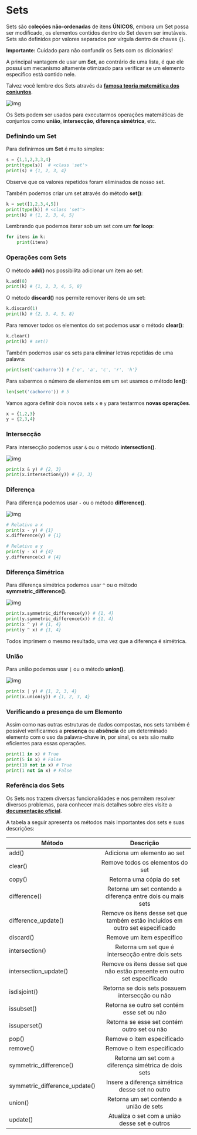 # Sets

Sets são **coleções não-ordenadas** de itens **ÚNICOS**, embora um Set possa ser modificado, os elementos contidos dentro do Set devem ser imutáveis. Sets são definidos por valores separados por vírgula dentro de chaves `{}`. 

**Importante:** Cuidado para não confundir os Sets com os dicionários!

A principal vantagem de usar um **Set**, ao contrário de uma lista, é que ele possui um mecanismo altamente otimizado para verificar se um elemento específico está contido nele.

Talvez você lembre dos Sets através da **[famosa teoria matemática dos conjuntos](https://pt.wikipedia.org/wiki/Teoria_dos_conjuntos)**.

![img](/Imagens/Set.png)

Os Sets podem ser usados para executarmos operações matemáticas de conjuntos como **união**, **intersecção**, **diferença simétrica**, etc.

### Definindo um Set

Para definirmos um **Set** é muito simples:

```python
s = {1,1,2,3,3,4}
print(type(s))  # <class 'set'>
print(s) # {1, 2, 3, 4} 
```

Observe que os valores repetidos foram eliminados de nosso set.

Também podemos criar um set através do método **set()**:

```python
k = set([1,2,3,4,5])
print(type(k)) # <class 'set'>
print(k) # {1, 2, 3, 4, 5}
```

Lembrando que podemos iterar sob um set com um **for loop**:

```python
for itens in k:
    print(itens)
```

### Operações com Sets

O método **add()** nos possibilita adicionar um item ao set:

```python
k.add(8)
print(k) # {1, 2, 3, 4, 5, 8}
```

O método **discard()** nos permite remover itens de um set:

```python
k.discard(1)
print(k) # {2, 3, 4, 5, 8}
```

Para remover todos os elementos do set podemos usar o método **clear()**:

```python
k.clear()
print(k) # set()
```

Também podemos usar os sets para eliminar letras repetidas de uma palavra:

```python
print(set('cachorro')) # {'o', 'a', 'c', 'r', 'h'}
```

Para sabermos o número de elementos em um set usamos o método **len()**:

```python
len(set('cachorro')) # 5
```

Vamos agora definir dois novos sets `x` e `y` para testarmos **novas operações**.

```python
x = {1,2,3}
y = {2,3,4}
```

### Intersecção

Para intersecção podemos usar `&` ou o método **intersection()**.

![img](/Imagens/Intersec%C3%A7%C3%A3o.png)

```python
print(x & y) # {2, 3}
print(x.intersection(y)) # {2, 3}
```

### Diferença

Para diferença podemos usar `-` ou o método **difference()**.

![img](/Imagens/Diferen%C3%A7a.png)

```python
# Relativo a x
print(x - y) # {1}
x.difference(y) # {1}

# Relativo a y
print(y - x) # {4}
y.difference(x) # {4}
```

### Diferença Simétrica

Para diferença simétrica podemos usar `^` ou o método **symmetric_difference()**.

![img](/Imagens/Diferen%C3%A7aSim%C3%A9trica.png)

```python
print(x.symmetric_difference(y)) # {1, 4}
print(y.symmetric_difference(x)) # {1, 4}
print(x ^ y) # {1, 4}
print(y ^ x) # {1, 4}
```

Todos imprimem o mesmo resultado, uma vez que a diferença é simétrica.

### União

Para união podemos usar `|` ou o método **union()**.

![img](/Imagens/Uni%C3%A3o.png)

```python
print(x | y) # {1, 2, 3, 4}
print(x.union(y)) # {1, 2, 3, 4}
```

### Verificando a presença de um Elemento

Assim como nas outras estruturas de dados compostas, nos sets também é possível verificarmos a **presença** ou **absência** de um determinado elemento com o uso da palavra-chave **in**, por sinal, os sets são muito eficientes para essas operações.

```python
print(1 in x) # True
print(5 in x) # False
print(10 not in x) # True
print(1 not in x) # False
```

### Referência dos Sets

Os Sets nos trazem diversas funcionalidades e nos permitem resolver diversos problemas, para conhecer mais detalhes sobre eles visite a **[documentação oficial](https://docs.python.org/3/tutorial/datastructures.html#sets)**.

A tabela a seguir apresenta os métodos mais importantes dos sets e suas descrições:

| Método                        | Descrição                                                                      |
|-------------------------------|:--------------------------------------------------------------------------------:|
| add()                         | Adiciona um elemento ao set                                                    |
| clear()                       | Remove todos os elementos do set                                               |
| copy()                        | Retorna uma cópia do set                                                       |
| difference()                  | Retorna um set contendo a diferença entre dois ou mais sets                    |
| difference_update()           | Remove os itens desse set que também estão incluídos em outro set especificado |
| discard()                     | Remove um item específico                                                      |
| intersection()                | Retorna um set que é intersecção entre dois sets                               |
| intersection_update()         | Remove os itens desse set que não estão presente em outro set especificado     |
| isdisjoint()                  | Retorna se dois sets possuem intersecção ou não                                |
| issubset()                    | Retorna se outro set contém esse set ou não                                    |
| issuperset()                  | Retorna se esse set contém outro set ou não                                    |
| pop()                         | Remove o item especificado                                                     |
| remove()                      | Remove o item especificado                                                     |
| symmetric_difference()        | Retorna um set com a diferença simétrica de dois sets                          |
| symmetric_difference_update() | Insere a diferença simétrica desse set no outro                                 |
| union()                       | Retorna um set contendo a união de sets                                        |
| update()                      | Atualiza o set com a união desse set e outros                                  |